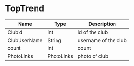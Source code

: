 TopTrend
=

|Name|Type|Description|
|----|----|-----------|
|ClubId|int|id of the club|
|ClubUserName|String|username of the club|
|count|int|count|
|PhotoLinks|PhotoLinks|photo of club|
